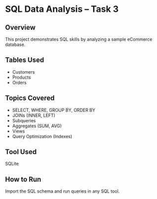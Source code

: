 # SQL Data Analysis – Task 3

## Overview
This project demonstrates SQL skills by analyzing a sample eCommerce database.

## Tables Used
- Customers
- Products
- Orders

## Topics Covered
- SELECT, WHERE, GROUP BY, ORDER BY
- JOINs (INNER, LEFT)
- Subqueries
- Aggregates (SUM, AVG)
- Views
- Query Optimization (Indexes)

## Tool Used
SQLite

## How to Run
Import the SQL schema and run queries in any SQL tool.
